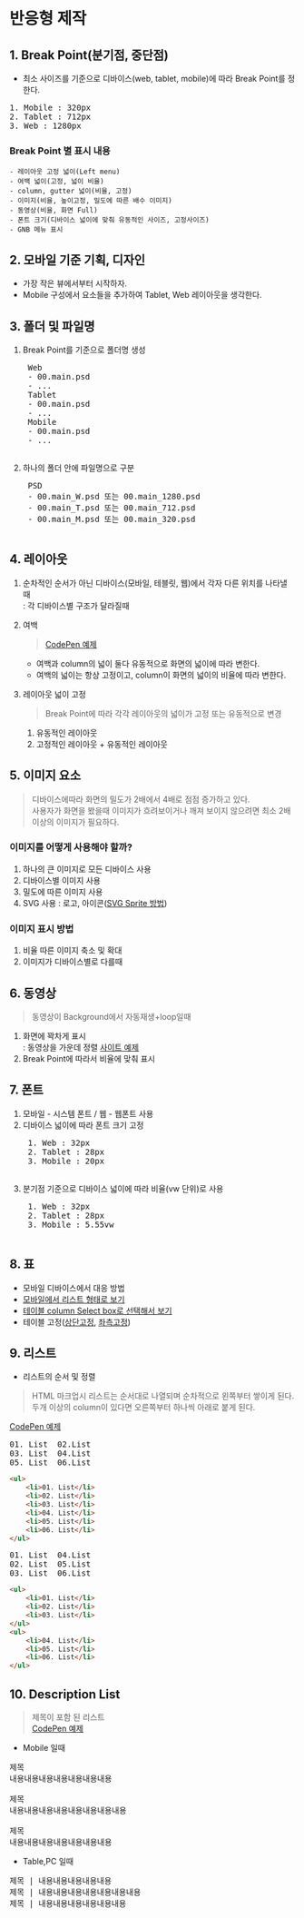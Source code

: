 # 반응형 제작

## 1. Break Point(분기점, 중단점)
* 최소 사이즈를 기준으로 디바이스(web, tablet, mobile)에 따라 Break Point를 정한다.  
<pre>
1. Mobile : 320px
2. Tablet : 712px
3. Web : 1280px
</pre>

### Break Point 별 표시 내용
    - 레이아웃 고정 넓이(Left menu)
    - 여백 넓이(고정, 넓이 비율)
    - column, gutter 넓이(비율, 고정)
    - 이미지(비율, 높이고정, 밀도에 따른 배수 이미지)
    - 동영상(비율, 화면 Full)
    - 폰트 크기(디바이스 넓이에 맞춰 유동적인 사이즈, 고정사이즈)
    - GNB 메뉴 표시

## 2. 모바일 기준 기획, 디자인  
* 가장 작은 뷰에서부터 시작하자.  
* Mobile 구성에서 요소들을 추가하여 Tablet, Web 레이아웃을 생각한다.

## 3. 폴더 및 파일명
1. Break Point를 기준으로 폴더명 생성
    <pre>
    Web
    - 00.main.psd
    - ...
    Tablet
    - 00.main.psd
    - ...
    Mobile
    - 00.main.psd
    - ...
    </pre>
2. 하나의 폴더 안에 파일명으로 구분  
    <pre>
    PSD
    - 00.main_W.psd 또는 00.main_1280.psd
    - 00.main_T.psd 또는 00.main_712.psd
    - 00.main_M.psd 또는 00.main_320.psd
    </pre>

## 4. 레이아웃  
1. 순차적인 순서가 아닌 디바이스(모바일, 테블릿, 웹)에서 각자 다른 위치를 나타낼 때  
: 각 디바이스별 구조가 달라질때
2. 여백 
    > <a href="https://codepen.io/blythe4/pen/MLjwYw/" target="_blank">CodePen 예제</a>
    - 여백과 column의 넓이 둘다 유동적으로 화면의 넓이에 따라 변한다.
    - 여백의 넓이는 항상 고정이고, column이 화면의 넓이의 비율에 따라 변한다.

3. 레이아웃 넓이 고정
    > Break Point에 따라 각각 레이아웃의 넓이가 고정 또는 유동적으로 변경
    1. 유동적인 레이아웃
    2. 고정적인 레이아웃 + 유동적인 레이아웃

## 5. 이미지 요소  
> 디바이스에따라 화면의 밀도가 2배에서 4배로 점점 증가하고 있다.  
> 사용자가 화면을 봤을때 이미지가 흐려보이거나 깨져 보이지 않으려면 최소 2배 이상의 이미지가 필요하다.  

### 이미지를 어떻게 사용해야 할까?
1. 하나의 큰 이미지로 모든 디바이스 사용  
2. 디바이스별 이미지 사용
3. 밀도에 따른 이미지 사용
4. SVG 사용 : 로고, 아이콘([SVG Sprite 방법](https://a11y.gitbook.io/graphics-aria/svg-graphics/sprites))

### 이미지 표시 방법
1. 비율 따른 이미지 축소 및 확대
2. 이미지가 디바이스별로 다를때

## 6. 동영상
> 동영상이 Background에서 자동재생+loop일때 
1. 화면에 꽉차게 표시  
: 동영상을 가운데 정렬 [사이트 예제](http://sugentech.com/KOR/)
2. Break Point에 따라서 비율에 맞춰 표시

## 7. 폰트  
1. 모바일 - 시스템 폰트 / 웹 - 웹폰트 사용
2. 디바이스 넓이에 따라 폰트 크기 고정
    <pre>
    1. Web : 32px
    2. Tablet : 28px
    3. Mobile : 20px
    </pre>
3. 분기점 기준으로 디바이스 넓이에 따라 비율(vw 단위)로 사용
    <pre>
    1. Web : 32px
    2. Tablet : 28px
    3. Mobile : 5.55vw
    </pre>

## 8. 표 
* 모바일 디바이스에서 대응 방법  
* [모바일에서 리스트 형태로 보기](https://www.jqueryscript.net/demo/Small-Responsive-Table-Plugin-with-jQuery-CSS3-Stacked-Rows/)
* [테이블 column Select box로 선택해서 보기](http://gergeo.se/RWD-Table-Patterns/)  
* 테이블 고정([상단고정](https://codepen.io/blythe4/pen/qgaBVG/), [좌측고정](https://codepen.io/blythe4/pen/OdRJvb/))

## 9. 리스트
* 리스트의 순서 및 정렬
> HTML 마크업시 리스트는 순서대로 나열되며 순차적으로 왼쪽부터 쌓이게 된다. 두개 이상의 column이 있다면 오른쪽부터 하나씩 아래로 붙게 된다. 

 <a href="https://codepen.io/blythe4/pen/NoBWgo" target="_blank">CodePen 예제</a>

<pre>
01. List  02.List  
03. List  04.List  
05. List  06.List  
</pre>

```html
<ul>
    <li>01. List</li>
    <li>02. List</li>
    <li>03. List</li>
    <li>04. List</li>
    <li>05. List</li>
    <li>06. List</li>
</ul>
```

<pre>
01. List  04.List  
02. List  05.List  
03. List  06.List  
</pre>

```html
<ul>
    <li>01. List</li>
    <li>02. List</li>
    <li>03. List</li>
</ul>
<ul>
    <li>04. List</li>
    <li>05. List</li>
    <li>06. List</li>
</ul>
```

## 10. Description List
> 제목이 포함 된 리스트  
<a href="https://codepen.io/blythe4/pen/WPgvKX" target="_blank">CodePen 예제</a>

* Mobile 일때
<pre>
제목
내용내용내용내용내용내용내용

제목
내용내용내용내용내용내용내용내용

제목
내용내용내용내용내용내용내용
</pre>

* Table,PC 일때
<pre>
제목 | 내용내용내용내용내용
제목 | 내용내용내용내용내용내용내용
제목 | 내용내용내용내용내용내용
</pre>
